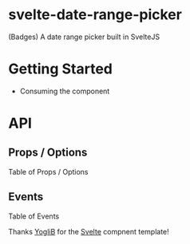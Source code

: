 # svelte-date-range-picker

(Badges) A date range picker built in SvelteJS

# Getting Started

-   Consuming the component

# API

## Props / Options

Table of Props / Options

## Events

Table of Events

Thanks [YogliB](https://github.com/YogliB/svelte-component-template) for the [Svelte](https://svelte.dev/) compnent template!
